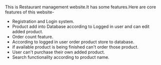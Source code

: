 This is Restaurant management website.It has some features.Here are core features of this website-

- Registration and Login system.
- Product add into Database according to Logged in user and can edit added product.
- Order count feature.
- According to logged in user  order product store to database.
- if available product is being finished can't order those product.
- User can't purchase their own added product.
- Search functionality according to product name.
